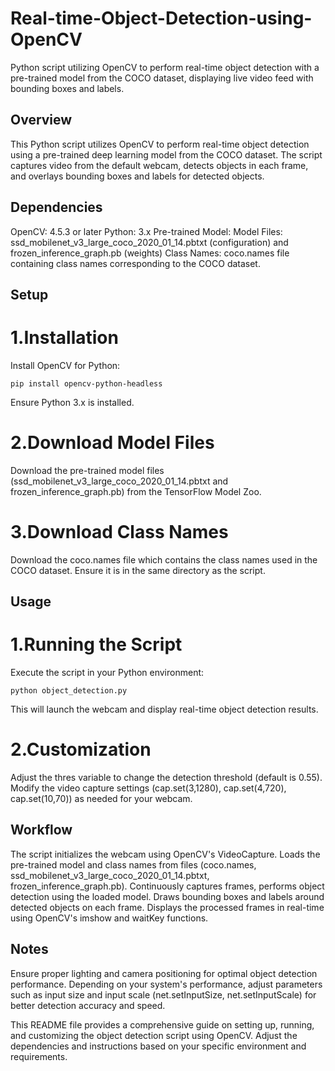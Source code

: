# Real-time-Object-Detection-using-OpenCV

Python script utilizing OpenCV to perform real-time object detection with a pre-trained model from the COCO dataset, displaying live video feed with bounding boxes and labels.

## Overview
This Python script utilizes OpenCV to perform real-time object detection using a pre-trained deep learning model from the COCO dataset. The script captures video from the default webcam, detects objects in each frame, and overlays bounding boxes and labels for detected objects.

## Dependencies
OpenCV: 4.5.3 or later
Python: 3.x
Pre-trained Model:
Model Files: ssd_mobilenet_v3_large_coco_2020_01_14.pbtxt (configuration) and frozen_inference_graph.pb (weights)
Class Names: coco.names file containing class names corresponding to the COCO dataset.

## Setup
# 1.Installation

Install OpenCV for Python:
```
pip install opencv-python-headless
```
Ensure Python 3.x is installed.
# 2.Download Model Files

Download the pre-trained model files (ssd_mobilenet_v3_large_coco_2020_01_14.pbtxt and frozen_inference_graph.pb) from the TensorFlow Model Zoo.
# 3.Download Class Names

Download the coco.names file which contains the class names used in the COCO dataset. Ensure it is in the same directory as the script.

## Usage
# 1.Running the Script

Execute the script in your Python environment:
```
python object_detection.py
```
This will launch the webcam and display real-time object detection results.
# 2.Customization

Adjust the thres variable to change the detection threshold (default is 0.55).
Modify the video capture settings (cap.set(3,1280), cap.set(4,720), cap.set(10,70)) as needed for your webcam.

## Workflow
The script initializes the webcam using OpenCV's VideoCapture.
Loads the pre-trained model and class names from files (coco.names, ssd_mobilenet_v3_large_coco_2020_01_14.pbtxt, frozen_inference_graph.pb).
Continuously captures frames, performs object detection using the loaded model.
Draws bounding boxes and labels around detected objects on each frame.
Displays the processed frames in real-time using OpenCV's imshow and waitKey functions.

## Notes
Ensure proper lighting and camera positioning for optimal object detection performance.
Depending on your system's performance, adjust parameters such as input size and input scale (net.setInputSize, net.setInputScale) for better detection accuracy and speed.

This README file provides a comprehensive guide on setting up, running, and customizing the object detection script using OpenCV. Adjust the dependencies and instructions based on your specific environment and requirements.
